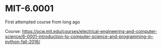 # MIT-6.0001
First attempted course from long ago


Course: https://ocw.mit.edu/courses/electrical-engineering-and-computer-science/6-0001-introduction-to-computer-science-and-programming-in-python-fall-2016/
